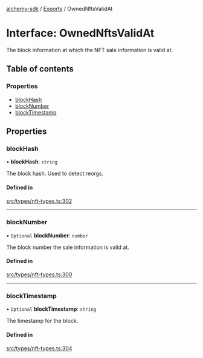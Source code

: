 [alchemy-sdk](../README.md) / [Exports](../modules.md) / OwnedNftsValidAt

# Interface: OwnedNftsValidAt

The block information at which the NFT sale information is valid at.

## Table of contents

### Properties

- [blockHash](OwnedNftsValidAt.md#blockhash)
- [blockNumber](OwnedNftsValidAt.md#blocknumber)
- [blockTimestamp](OwnedNftsValidAt.md#blocktimestamp)

## Properties

### blockHash

• **blockHash**: `string`

The block hash. Used to detect reorgs.

#### Defined in

[src/types/nft-types.ts:302](https://github.com/alchemyplatform/alchemy-sdk-js/blob/6dc36f9/src/types/nft-types.ts#L302)

___

### blockNumber

• `Optional` **blockNumber**: `number`

The block number the sale information is valid at.

#### Defined in

[src/types/nft-types.ts:300](https://github.com/alchemyplatform/alchemy-sdk-js/blob/6dc36f9/src/types/nft-types.ts#L300)

___

### blockTimestamp

• `Optional` **blockTimestamp**: `string`

The timestamp for the block.

#### Defined in

[src/types/nft-types.ts:304](https://github.com/alchemyplatform/alchemy-sdk-js/blob/6dc36f9/src/types/nft-types.ts#L304)
